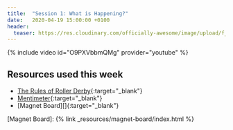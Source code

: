 ```yaml
---
title:  "Session 1: What is Happening?"
date:   2020-04-19 15:00:00 +0100
header:
  teaser: https://res.cloudinary.com/officially-awesome/image/upload/f_auto,q_auto,c_lfill,g_auto,r_5,w_800,h_450/officially-awesome/photos/P4160880_f35rxr.jpg
---
```

<!-- more -->

{% include video id="O9PXVbbmQMg" provider="youtube" %}

## Resources used this week
- [The Rules of Roller Derby][]{:target="_blank"}
- [Mentimeter][]{:target="_blank"}
- [Magnet Board][]{:target="_blank"}

[The Rules of Roller Derby]: <https://rules.wftda.com> "The Rules of Flat Track Roller Derby"
[Mentimeter]: <https://www.mentimeter.com>
[Magnet Board]: {% link _resources/magnet-board/index.html %}

